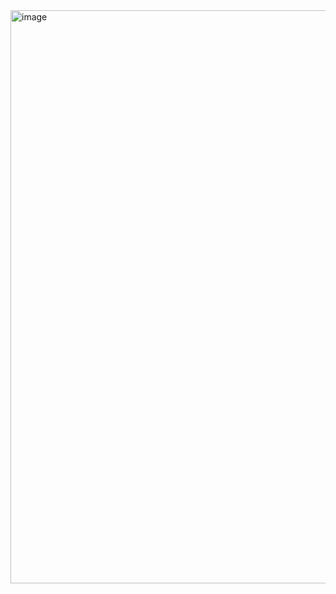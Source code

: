 

<img width="917" alt="image" src="https://github.com/Ismail-Jabiulla/login_islamic/assets/41004552/d1aa6837-fae0-4321-8a1d-2dda68ec14df">
